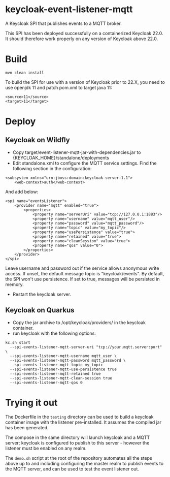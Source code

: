 # keycloak-event-listener-mqtt

A Keycloak SPI that publishes events to a MQTT broker.

This SPI has been deployed successfully on a containerized Keycloak 22.0.
It should therefore work properly on any version of Keycloak above 22.0.

# Build

```
mvn clean install
```

To build the SPI for use with a version of Keycloak prior to 22.X, you need to use openjdk 11 and patch pom.xml to target java 11:

```
<source>11</source>
<target>11</target>
```

# Deploy

## Keycloak on Wildfly

* Copy target/event-listener-mqtt-jar-with-dependencies.jar to {KEYCLOAK_HOME}/standalone/deployments
* Edit standalone.xml to configure the MQTT service settings. Find the following
  section in the configuration:

```
<subsystem xmlns="urn:jboss:domain:keycloak-server:1.1">
    <web-context>auth</web-context>
```

And add below:

```
<spi name="eventsListener">
    <provider name="mqtt" enabled="true">
        <properties>
            <property name="serverUri" value="tcp://127.0.0.1:1883"/>
            <property name="username" value="mqtt_user"/>
            <property name="password" value="mqtt_password"/>
            <property name="topic" value="my_topic"/>
            <property name="usePersistence" value="true">
            <property name="retained" value="true">
            <property name="cleanSession" value="true">
            <property name="qos" value="0">
        </properties>
    </provider>
</spi>
```
Leave username and password out if the service allows anonymous write access.
If unset, the default message topic is "keycloak/events".
By default, the SPI won't use persistence. If set to true, messages will be persisted in memory.

* Restart the keycloak server.

## Keycloak on Quarkus

* Copy the jar archive to /opt/keycloak/providers/ in the keycloak container.
* run keycloak with the following options:

```
kc.sh start
  --spi-events-listener-mqtt-server-uri "tcp://your.mqtt.server:port" \
  --spi-events-listener-mqtt-username mqtt_user \
  --spi-events-listener-mqtt-password mqtt_password \
  --spi-events-listener-mqtt-topic my_topic
  --spi-events-listener-mqtt-use-persistence true
  --spi-events-listener-mqtt-retained true
  --spi-events-listener-mqtt-clean-session true
  --spi-events-listener-mqtt-qos 0
```

# Trying it out

The Dockerfile in the `testing` directory can be used to build a keycloak container image
with the listener pre-installed. It assumes the compiled jar has been generated.

The compose in the same directory will launch keycloak and a MQTT server; keycloak is configured
to publish to this server - however the listener must be enabled on any realm.

The `demo.sh` script at the root of the repository automates all the steps above up to and
including configuring the master realm to publish events to the MQTT server, and can be used
to test the event listener out.